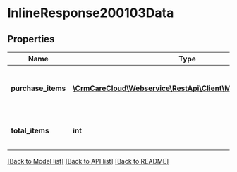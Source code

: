 # InlineResponse200103Data

## Properties
Name | Type | Description | Notes
------------ | ------------- | ------------- | -------------
**purchase_items** | [**\CrmCareCloud\Webservice\RestApi\Client\Model\PurchaseItem[]**](PurchaseItem.md) | List of purchase items tied to a purchase | [optional] 
**total_items** | **int** | Count of all found purchase items | [optional] 

[[Back to Model list]](../../README.md#documentation-for-models) [[Back to API list]](../../README.md#documentation-for-api-endpoints) [[Back to README]](../../README.md)


